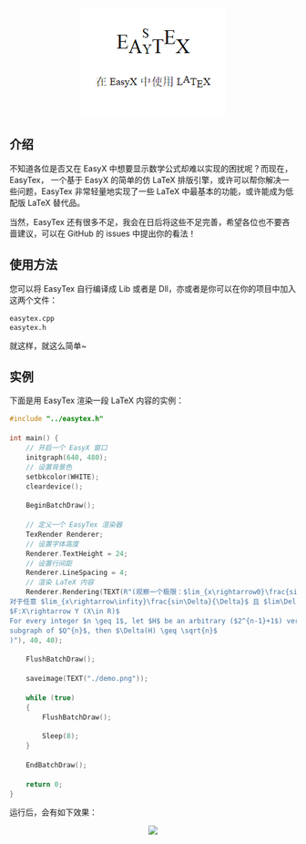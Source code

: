 <div align="center">
<img src="./Readme-Src/easytex.png" width="256" height="192">
</div>

## 介绍

不知道各位是否又在 EasyX 中想要显示数学公式却难以实现的困扰呢？而现在，EasyTex， 一个基于 EasyX 的简单的仿 LaTeX 排版引擎，或许可以帮你解决一些问题，EasyTex 非常轻量地实现了一些 LaTeX 中最基本的功能，或许能成为低配版 LaTeX 替代品。

当然，EasyTex 还有很多不足，我会在日后将这些不足完善，希望各位也不要吝啬建议，可以在 GitHub 的 issues 中提出你的看法！

## 使用方法

您可以将 EasyTex 自行编译成 Lib 或者是 Dll，亦或者是你可以在你的项目中加入这两个文件：

```
easytex.cpp
easytex.h
```

就这样，就这么简单~

## 实例

下面是用 EasyTex 渲染一段 LaTeX 内容的实例：

```C++
#include "../easytex.h"

int main() {
    // 开启一个 EasyX 窗口
    initgraph(640, 480);
    // 设置背景色
    setbkcolor(WHITE);
    cleardevice();

    BeginBatchDraw();

    // 定义一个 EasyTex 渲染器
    TexRender Renderer;
    // 设置字体高度
    Renderer.TextHeight = 24;
    // 设置行间距
    Renderer.LineSpacing = 4;
    // 渲染 LaTeX 内容 
    Renderer.Rendering(TEXT(R"(观察一个极限：$lim_{x\rightarrow0}\frac{sinx}{x}=1$
对于任意 $lim_{x\rightarrow\infity}\frac{sin\Delta}{\Delta}$ 且 $lim\Delta\eq0$ 的形式，其极限都为 1$
$F:X\rightarrow Y (X\in R)$
For every integer $n \geq 1$, let $H$ be an arbitrary ($2^{n-1}+1$) vertex induced
subgraph of $Q^{n}$, then $\Delta(H) \geq \sqrt{n}$
)"), 40, 40);

    FlushBatchDraw();

    saveimage(TEXT("./demo.png"));

    while (true)
    {
        FlushBatchDraw();

        Sleep(8);
    }

    EndBatchDraw();

    return 0;
}
```

运行后，会有如下效果：

<div align="center">
<image src="./Readme-Src/demo.png">
</div>
